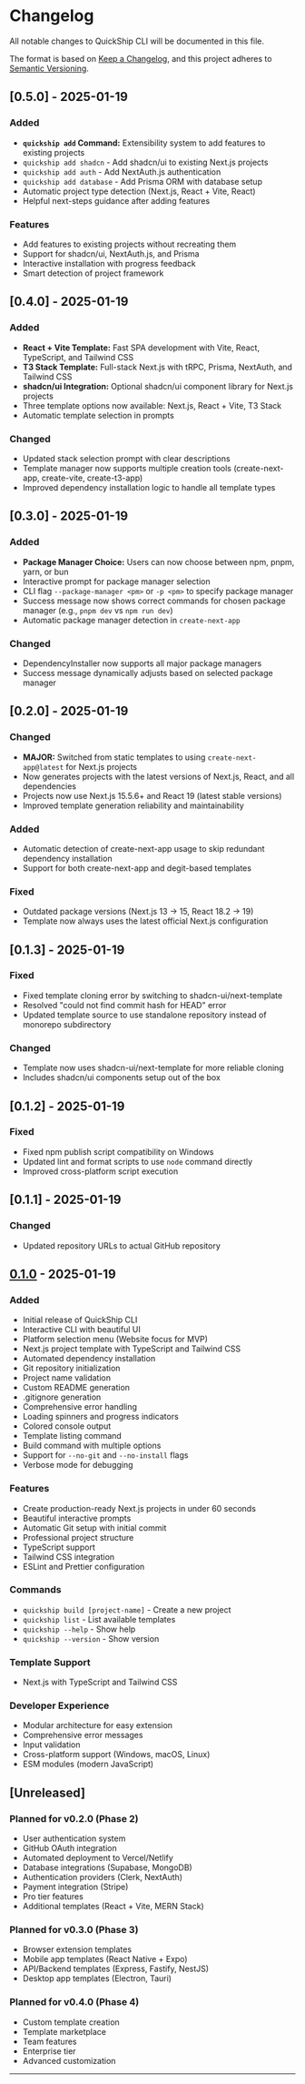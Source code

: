 # Changelog

All notable changes to QuickShip CLI will be documented in this file.

The format is based on [Keep a Changelog](https://keepachangelog.com/en/1.0.0/),
and this project adheres to [Semantic Versioning](https://semver.org/spec/v2.0.0.html).

## [0.5.0] - 2025-01-19

### Added
- **`quickship add` Command:** Extensibility system to add features to existing projects
- `quickship add shadcn` - Add shadcn/ui to existing Next.js projects
- `quickship add auth` - Add NextAuth.js authentication
- `quickship add database` - Add Prisma ORM with database setup
- Automatic project type detection (Next.js, React + Vite, React)
- Helpful next-steps guidance after adding features

### Features
- Add features to existing projects without recreating them
- Support for shadcn/ui, NextAuth.js, and Prisma
- Interactive installation with progress feedback
- Smart detection of project framework

## [0.4.0] - 2025-01-19

### Added
- **React + Vite Template:** Fast SPA development with Vite, React, TypeScript, and Tailwind CSS
- **T3 Stack Template:** Full-stack Next.js with tRPC, Prisma, NextAuth, and Tailwind CSS
- **shadcn/ui Integration:** Optional shadcn/ui component library for Next.js projects
- Three template options now available: Next.js, React + Vite, T3 Stack
- Automatic template selection in prompts

### Changed
- Updated stack selection prompt with clear descriptions
- Template manager now supports multiple creation tools (create-next-app, create-vite, create-t3-app)
- Improved dependency installation logic to handle all template types

## [0.3.0] - 2025-01-19

### Added
- **Package Manager Choice:** Users can now choose between npm, pnpm, yarn, or bun
- Interactive prompt for package manager selection
- CLI flag `--package-manager <pm>` or `-p <pm>` to specify package manager
- Success message now shows correct commands for chosen package manager (e.g., `pnpm dev` vs `npm run dev`)
- Automatic package manager detection in `create-next-app`

### Changed
- DependencyInstaller now supports all major package managers
- Success message dynamically adjusts based on selected package manager

## [0.2.0] - 2025-01-19

### Changed
- **MAJOR:** Switched from static templates to using `create-next-app@latest` for Next.js projects
- Now generates projects with the latest versions of Next.js, React, and all dependencies
- Projects now use Next.js 15.5.6+ and React 19 (latest stable versions)
- Improved template generation reliability and maintainability

### Added
- Automatic detection of create-next-app usage to skip redundant dependency installation
- Support for both create-next-app and degit-based templates

### Fixed
- Outdated package versions (Next.js 13 → 15, React 18.2 → 19)
- Template now always uses the latest official Next.js configuration

## [0.1.3] - 2025-01-19

### Fixed
- Fixed template cloning error by switching to shadcn-ui/next-template
- Resolved "could not find commit hash for HEAD" error
- Updated template source to use standalone repository instead of monorepo subdirectory

### Changed
- Template now uses shadcn-ui/next-template for more reliable cloning
- Includes shadcn/ui components setup out of the box

## [0.1.2] - 2025-01-19

### Fixed
- Fixed npm publish script compatibility on Windows
- Updated lint and format scripts to use `node` command directly
- Improved cross-platform script execution

## [0.1.1] - 2025-01-19

### Changed
- Updated repository URLs to actual GitHub repository

## [0.1.0] - 2025-01-19

### Added
- Initial release of QuickShip CLI
- Interactive CLI with beautiful UI
- Platform selection menu (Website focus for MVP)
- Next.js project template with TypeScript and Tailwind CSS
- Automated dependency installation
- Git repository initialization
- Project name validation
- Custom README generation
- .gitignore generation
- Comprehensive error handling
- Loading spinners and progress indicators
- Colored console output
- Template listing command
- Build command with multiple options
- Support for `--no-git` and `--no-install` flags
- Verbose mode for debugging

### Features
- Create production-ready Next.js projects in under 60 seconds
- Beautiful interactive prompts
- Automatic Git setup with initial commit
- Professional project structure
- TypeScript support
- Tailwind CSS integration
- ESLint and Prettier configuration

### Commands
- `quickship build [project-name]` - Create a new project
- `quickship list` - List available templates
- `quickship --help` - Show help
- `quickship --version` - Show version

### Template Support
- Next.js with TypeScript and Tailwind CSS

### Developer Experience
- Modular architecture for easy extension
- Comprehensive error messages
- Input validation
- Cross-platform support (Windows, macOS, Linux)
- ESM modules (modern JavaScript)

## [Unreleased]

### Planned for v0.2.0 (Phase 2)
- User authentication system
- GitHub OAuth integration
- Automated deployment to Vercel/Netlify
- Database integrations (Supabase, MongoDB)
- Authentication providers (Clerk, NextAuth)
- Payment integration (Stripe)
- Pro tier features
- Additional templates (React + Vite, MERN Stack)

### Planned for v0.3.0 (Phase 3)
- Browser extension templates
- Mobile app templates (React Native + Expo)
- API/Backend templates (Express, Fastify, NestJS)
- Desktop app templates (Electron, Tauri)

### Planned for v0.4.0 (Phase 4)
- Custom template creation
- Template marketplace
- Team features
- Enterprise tier
- Advanced customization

---

[0.1.0]: https://github.com/yourusername/quickship-cli/releases/tag/v0.1.0
